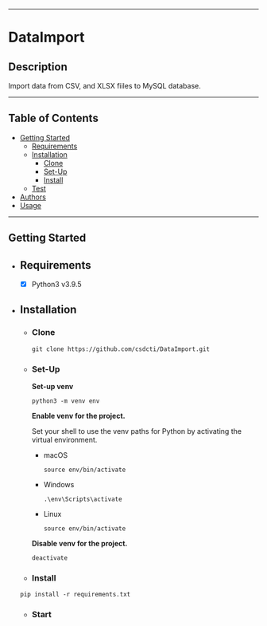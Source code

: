 <p align="center">

</p>

---

# DataImport

## Description

Import data from CSV, and XLSX fiiles to MySQL database. 

---

## Table of Contents

- [Getting Started](#getting-started)
  - [Requirements](#requirements)
  - [Installation](#installation)
    - [Clone](#clone)
    - [Set-Up](#set-up)
    - [Install](#install)
  - [Test](#test)
- [Authors](#authors)
- [Usage](#usage)

---

## Getting Started

- ## Requirements

  - [x] Python3 v3.9.5

- ## Installation

  - ### Clone

    ```shell
    git clone https://github.com/csdcti/DataImport.git
    ```

  - ### Set-Up

    __Set-up venv__
    ```shell
    python3 -m venv env
    ```

    __Enable venv for the project.__

    Set your shell to use the venv paths for Python by activating the virtual environment.

    - macOS
      ```shell
      source env/bin/activate
      ```

    - Windows
      ```shell
      .\env\Scripts\activate
      ```

    - Linux
      ```shell
      source env/bin/activate
      ```

    __Disable venv for the project.__
    ```
    deactivate
    ```

  - ### Install
  ```python3
  pip install -r requirements.txt
  ```

  - ### Start
